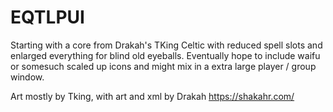 # EQTLPUI
Starting with a core from Drakah's TKing Celtic with reduced spell slots and enlarged everything for blind old eyeballs.  Eventually hope to include waifu or somesuch scaled up icons and might mix in a extra large player / group window.

Art mostly by Tking, with art and xml by Drakah https://shakahr.com/
